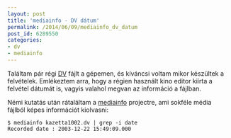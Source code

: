 ```yaml
---
layout: post
title: 'mediainfo - DV dátum'
permalink: /2014/06/09/mediainfo_dv_datum
post_id: 6289550
categories: 
- dv
- mediainfo
---
```


Találtam pár régi 
[DV](http://en.wikipedia.org/wiki/DV) fájlt a gépemen, és kíváncsi voltam mikor készültek a felvételek. Emlékeztem arra, hogy a régien használt kino editor kiírta a felvétel dátumát is, vagyis valahol megvan az információ a fájlban.

Némi kutatás után rátaláltam a 
[mediainfo](http://mediaarea.net/en/MediaInfo) projectre, ami sokféle média fájlból képes információt kiolvasni:

```
$ mediainfo kazetta1002.dv | grep -i date 
Recorded date : 2003-12-22 15:49:09.000
```